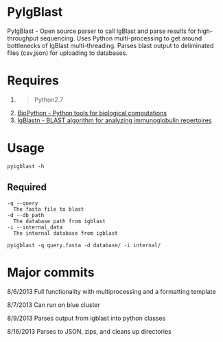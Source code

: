 PyIgBlast
=========

PyIgBlast - Open source parser to call IgBlast and parse results for high-throughput sequencing. 
Uses Python multi-processing to get around bottlenecks of IgBlast multi-threading. 
Parses blast output to deliminated files (csv,json) for uploading to databases. 


Requires
=========

1.   >Python2.7
2.   [BioPython - Python tools for biological computations](http://biopython.org/wiki/Download)
3.   [IgBlastn - BLAST algorithm for analyzing immunoglobulin repertoires](ftp://ftp.ncbi.nih.gov/blast/executables/igblast/release/)

Usage
========
    
    pyigblast -h 

Required
--------

    -q --query 
      The fasta file to blast
    -d --db_path 
      The database path from igblast
    -i --internal_data 
      The internal database from igblast
      
    pyigblast -q query.fasta -d database/ -i internal/
















Major commits
=========

8/6/2013 Full functionality with multiprocessing and a formatting template

8/7/2013 Can run on blue cluster

8/9/2013 Parses output from igblast into python classes

8/16/2013 Parses to JSON, zips, and cleans up directories
